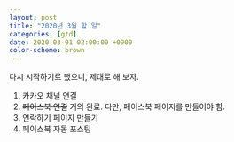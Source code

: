 ```yaml
---
layout: post
title: "2020년 3월 할 일"
categories: [gtd]
date: 2020-03-01 02:00:00 +0900
color-scheme: brown
---
```


다시 시작하기로 했으니, 제대로 해 보자.

1. 카카오 채널 연결
2. ~~페이스북 연결~~ 거의 완료. 다만, 페이스북 페이지를 만들어야 함.
2. 연락하기 페이지 만들기
4. 페이스북 자동 포스팅
